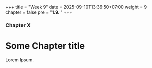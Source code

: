 +++
title = "Week 9"
date = 2025-09-10T13:36:50+07:00
weight = 9
chapter = false
pre = "<b>1.9. </b>"
+++

### Chapter X

# Some Chapter title

Lorem Ipsum.
